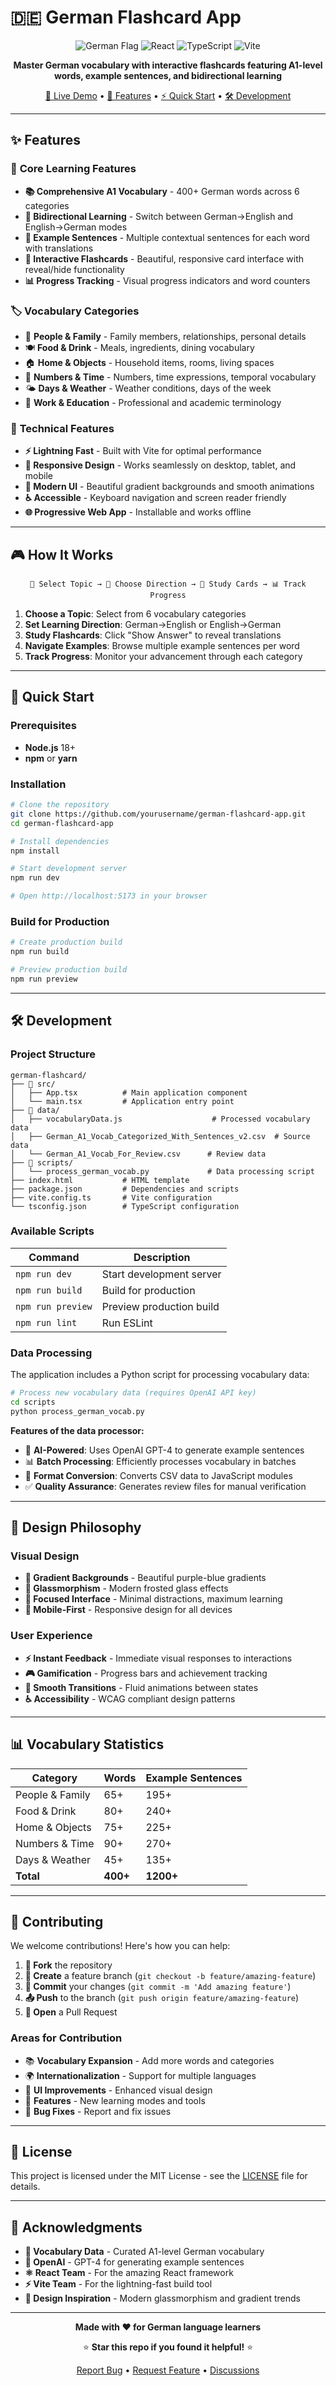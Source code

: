 # 🇩🇪 German Flashcard App

<div align="center">
  
  ![German Flag](https://img.shields.io/badge/🇩🇪-German%20Learning-red?style=for-the-badge)
  ![React](https://img.shields.io/badge/React-18.2.0-61DAFB?style=for-the-badge&logo=react&logoColor=white)
  ![TypeScript](https://img.shields.io/badge/TypeScript-5.2.2-3178C6?style=for-the-badge&logo=typescript&logoColor=white)
  ![Vite](https://img.shields.io/badge/Vite-5.0.8-646CFF?style=for-the-badge&logo=vite&logoColor=white)
  
  **Master German vocabulary with interactive flashcards featuring A1-level words, example sentences, and bidirectional learning**
  
  [🚀 Live Demo](#) • [📖 Features](#features) • [⚡ Quick Start](#quick-start) • [🛠️ Development](#development)
  
</div>

---

## ✨ Features

### 🎯 **Core Learning Features**
- **📚 Comprehensive A1 Vocabulary** - 400+ German words across 6 categories
- **🔄 Bidirectional Learning** - Switch between German→English and English→German modes
- **📝 Example Sentences** - Multiple contextual sentences for each word with translations
- **🎨 Interactive Flashcards** - Beautiful, responsive card interface with reveal/hide functionality
- **📊 Progress Tracking** - Visual progress indicators and word counters

### 🏷️ **Vocabulary Categories**
- 👥 **People & Family** - Family members, relationships, personal details
- 🍽️ **Food & Drink** - Meals, ingredients, dining vocabulary
- 🏠 **Home & Objects** - Household items, rooms, living spaces
- 🔢 **Numbers & Time** - Numbers, time expressions, temporal vocabulary
- 🌤️ **Days & Weather** - Weather conditions, days of the week
- 💼 **Work & Education** - Professional and academic terminology

### 🔧 **Technical Features**
- **⚡ Lightning Fast** - Built with Vite for optimal performance
- **📱 Responsive Design** - Works seamlessly on desktop, tablet, and mobile
- **🎨 Modern UI** - Beautiful gradient backgrounds and smooth animations
- **♿ Accessible** - Keyboard navigation and screen reader friendly
- **🌐 Progressive Web App** - Installable and works offline

---

## 🎮 How It Works

<div align="center">
  
  ```
  📖 Select Topic → 🔄 Choose Direction → 📝 Study Cards → 📊 Track Progress
  ```
  
</div>

1. **Choose a Topic**: Select from 6 vocabulary categories
2. **Set Learning Direction**: German→English or English→German
3. **Study Flashcards**: Click "Show Answer" to reveal translations
4. **Navigate Examples**: Browse multiple example sentences per word
5. **Track Progress**: Monitor your advancement through each category

---

## 🚀 Quick Start

### Prerequisites
- **Node.js** 18+ 
- **npm** or **yarn**

### Installation

```bash
# Clone the repository
git clone https://github.com/yourusername/german-flashcard-app.git
cd german-flashcard-app

# Install dependencies
npm install

# Start development server
npm run dev

# Open http://localhost:5173 in your browser
```

### Build for Production

```bash
# Create production build
npm run build

# Preview production build
npm run preview
```

---

## 🛠️ Development

### Project Structure

```
german-flashcard/
├── 📁 src/
│   ├── App.tsx          # Main application component
│   └── main.tsx         # Application entry point
├── 📁 data/
│   ├── vocabularyData.js                    # Processed vocabulary data
│   ├── German_A1_Vocab_Categorized_With_Sentences_v2.csv  # Source data
│   └── German_A1_Vocab_For_Review.csv      # Review data
├── 📁 scripts/
│   └── process_german_vocab.py             # Data processing script
├── index.html           # HTML template
├── package.json         # Dependencies and scripts
├── vite.config.ts       # Vite configuration
└── tsconfig.json        # TypeScript configuration
```

### Available Scripts

| Command | Description |
|---------|-------------|
| `npm run dev` | Start development server |
| `npm run build` | Build for production |
| `npm run preview` | Preview production build |
| `npm run lint` | Run ESLint |

### Data Processing

The application includes a Python script for processing vocabulary data:

```bash
# Process new vocabulary data (requires OpenAI API key)
cd scripts
python process_german_vocab.py
```

**Features of the data processor:**
- 🤖 **AI-Powered**: Uses OpenAI GPT-4 to generate example sentences
- 📊 **Batch Processing**: Efficiently processes vocabulary in batches
- 🔄 **Format Conversion**: Converts CSV data to JavaScript modules
- ✅ **Quality Assurance**: Generates review files for manual verification

---

## 🎨 Design Philosophy

### Visual Design
- **🌈 Gradient Backgrounds** - Beautiful purple-blue gradients
- **🔮 Glassmorphism** - Modern frosted glass effects
- **🎯 Focused Interface** - Minimal distractions, maximum learning
- **📱 Mobile-First** - Responsive design for all devices

### User Experience
- **⚡ Instant Feedback** - Immediate visual responses to interactions
- **🎮 Gamification** - Progress bars and achievement tracking
- **🔄 Smooth Transitions** - Fluid animations between states
- **♿ Accessibility** - WCAG compliant design patterns

---

## 📊 Vocabulary Statistics

| Category | Words | Example Sentences |
|----------|-------|-------------------|
| People & Family | 65+ | 195+ |
| Food & Drink | 80+ | 240+ |
| Home & Objects | 75+ | 225+ |
| Numbers & Time | 90+ | 270+ |
| Days & Weather | 45+ | 135+ |
| **Total** | **400+** | **1200+** |

---

## 🤝 Contributing

We welcome contributions! Here's how you can help:

1. **🍴 Fork** the repository
2. **🌿 Create** a feature branch (`git checkout -b feature/amazing-feature`)
3. **💾 Commit** your changes (`git commit -m 'Add amazing feature'`)
4. **📤 Push** to the branch (`git push origin feature/amazing-feature`)
5. **🔄 Open** a Pull Request

### Areas for Contribution
- 📚 **Vocabulary Expansion** - Add more words and categories
- 🌍 **Internationalization** - Support for multiple languages
- 🎨 **UI Improvements** - Enhanced visual design
- 🔧 **Features** - New learning modes and tools
- 🐛 **Bug Fixes** - Report and fix issues

---

## 📝 License

This project is licensed under the MIT License - see the [LICENSE](LICENSE) file for details.

---

## 🙏 Acknowledgments

- **📖 Vocabulary Data** - Curated A1-level German vocabulary
- **🤖 OpenAI** - GPT-4 for generating example sentences
- **⚛️ React Team** - For the amazing React framework
- **⚡ Vite Team** - For the lightning-fast build tool
- **🎨 Design Inspiration** - Modern glassmorphism and gradient trends

---

<div align="center">
  
  **Made with ❤️ for German language learners**
  
  ⭐ **Star this repo if you found it helpful!** ⭐
  
  [Report Bug](https://github.com/yourusername/german-flashcard-app/issues) • [Request Feature](https://github.com/yourusername/german-flashcard-app/issues) • [Discussions](https://github.com/yourusername/german-flashcard-app/discussions)
  
</div> 